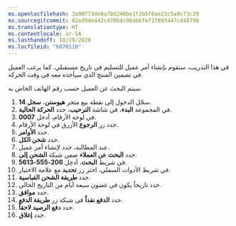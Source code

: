 ```yaml
---
ms.openlocfilehash: 3a007734e0a78d248be1f2b5f6ae23c5a0cf3c29
ms.sourcegitcommit: 82ed9ded42c47064c90ab6fe717893447cd48796
ms.translationtype: HT
ms.contentlocale: ar-SA
ms.lasthandoff: 10/19/2020
ms.locfileid: "6070110"
---
```

في هذا التدريب، ستقوم بإنشاء أمر عميل للتسليم في تاريخ مستقبلي. كما يرغب العميل في تضمين المنتج الذي سيأخذه معه في وقت الحركة.

سيتم البحث عن العميل حسب رقم الهاتف الخاص به. 

1.  سجّل الدخول إلى نقطة بيع متجر **هيوستن**، **سجل 14**.
2.  في المجموعة **البدء**، في شاشة **الترحيب**، حدد **الحركة الحالية**.
3.  في لوحة الأرقام، أدخل **0007**.
4.  حدد زر **الرجوع** الأزرق في لوحة الأرقام.
5.  حدد **الأوامر**.
6.  حدد **شحن الكل**.
7.  عند المطالبة، حدد لإنشاء أمر عميل.
8.  حدد **البحث عن العملاء** ضمن شبكة **الشحن إلى**. 
9.  في شريط **البحث**، أدخِل **206-555-5613**.
10. في شريط الأدوات السفلي، اختر زر **تحديد** مع علامة الاختيار.
11. حدد **طريقة الشحن القياسية**.
12. حدد تاريخاً يكون في غضون سبعة أيام من التاريخ الحالي.
13. حدد **موافق**.
14. حدد **الدفع نقداً** في شبكة زر **طريقة الدفع**. 
15. حدد **دفع الرصيد لاحقاً**.
16. حدد **إغلاق**.

